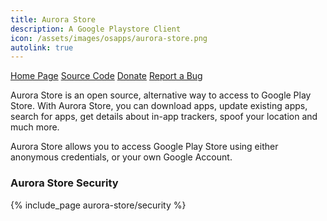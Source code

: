 ```yaml
---
title: Aurora Store
description: A Google Playstore Client
icon: /assets/images/osapps/aurora-store.png
autolink: true
---
```


<div class="button-bar" markdown="0">
<a class="btn" href="https://auroraoss.com">Home Page</a>
<a class="btn" href="https://gitlab.com/AuroraOSS/AuroraStore">Source Code</a>
<a class="btn" href="https://www.paypal.me/whyorean">Donate</a>
<a class="btn" href="https://gitlab.com/AuroraOSS/AuroraStore/issues">Report a Bug</a>
</div>

Aurora Store is an open source, alternative way to access to Google Play Store. With Aurora Store, you can 
download apps, update existing apps, search for apps, get details about in-app trackers, spoof your location and much more.

Aurora Store allows you to access Google Play Store using either anonymous credentials, or your own Google Account.

### Aurora Store Security

{% include_page aurora-store/security %}
